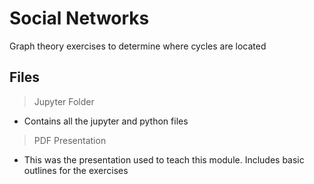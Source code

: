 # Social Networks
Graph theory exercises to determine where cycles are located

## Files
> Jupyter Folder
- Contains all the jupyter and python files 

> PDF Presentation
- This was the presentation used to teach this module. Includes basic outlines for the exercises
